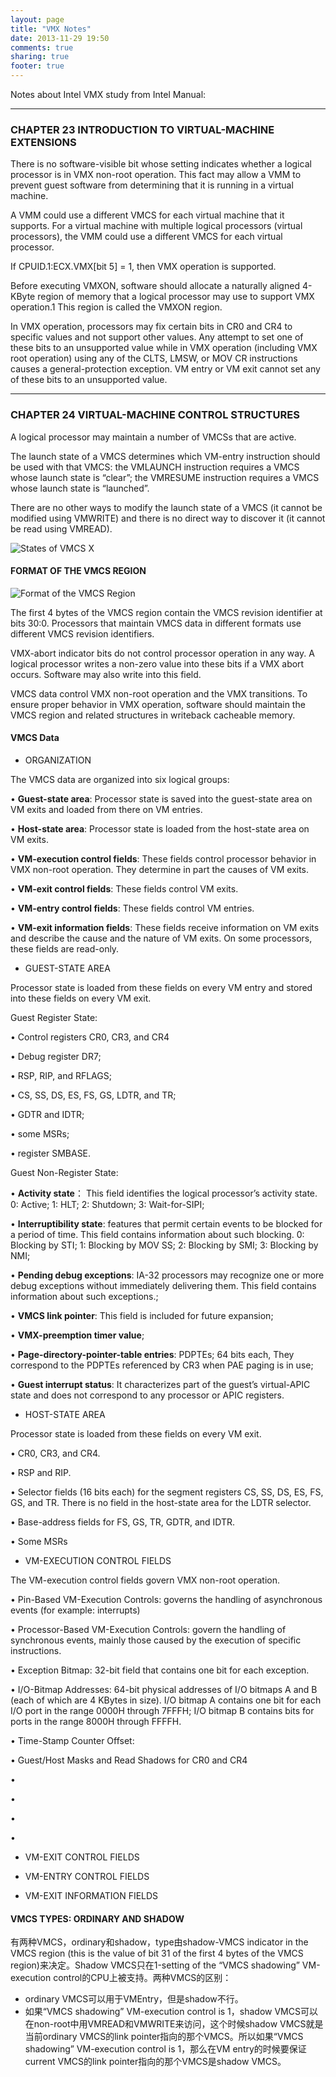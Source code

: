 ```yaml
---
layout: page
title: "VMX Notes"
date: 2013-11-29 19:50
comments: true
sharing: true
footer: true
---
```


Notes about Intel VMX study from Intel Manual:

------

### CHAPTER 23 INTRODUCTION TO VIRTUAL-MACHINE EXTENSIONS

There is no software-visible bit whose setting indicates whether a logical processor is in VMX non-root operation. This fact may allow a VMM to prevent guest software from determining that it is running in a virtual machine.

A VMM could use a different VMCS for each virtual machine that it supports. For a virtual machine with multiple logical processors (virtual processors), the VMM could use a different VMCS for each virtual processor.

If CPUID.1:ECX.VMX[bit 5] = 1, then VMX operation is supported.

Before executing VMXON, software should allocate a naturally aligned 4-KByte region of memory that a logical processor may use to support VMX operation.1 This region is called the VMXON region.

In VMX operation, processors may fix certain bits in CR0 and CR4 to specific values and not support other values. Any attempt to set one of these bits to an unsupported value while in VMX operation (including VMX root operation) using any of the CLTS, LMSW, or MOV CR instructions causes a general-protection exception. VM entry or VM exit cannot set any of these bits to an unsupported value.

------

### CHAPTER 24 VIRTUAL-MACHINE CONTROL STRUCTURES

A logical processor may maintain a number of VMCSs that are active.

The launch state of a VMCS determines which VM-entry instruction should be used with that VMCS: the VMLAUNCH instruction requires a VMCS whose launch state is “clear”; the VMRESUME instruction requires a VMCS whose launch state is “launched”. 

There are no other ways to modify the launch state of a VMCS (it cannot be modified using VMWRITE) and there is no direct way to discover it (it cannot be read using VMREAD).

![States of VMCS X](http://ytliu.info/images/vmx-notes-1.png "States of VMCS X")

#### FORMAT OF THE VMCS REGION

![Format of the VMCS Region](http://ytliu.info/images/vmx-notes-2.png "Format of the VMCS Region")

The first 4 bytes of the VMCS region contain the VMCS revision identifier at bits 30:0. Processors that maintain VMCS data in different formats use different VMCS revision identifiers.

VMX-abort indicator bits do not control processor operation in any way. A logical processor writes a non-zero value into these bits if a VMX abort occurs. Software may also write into this field.

 VMCS data control VMX non-root operation and the VMX transitions. To ensure proper behavior in VMX operation, software should maintain the VMCS region and related structures in writeback cacheable memory.

#### VMCS Data

* ORGANIZATION

The VMCS data are organized into six logical groups:

• **Guest-state area**: Processor state is saved into the guest-state area on VM exits and loaded from there on VM entries.

• **Host-state area**: Processor state is loaded from the host-state area on VM exits.

• **VM-execution control fields**: These fields control processor behavior in VMX non-root operation. They
determine in part the causes of VM exits.

• **VM-exit control fields**: These fields control VM exits.

• **VM-entry control fields**: These fields control VM entries.

• **VM-exit information fields**: These fields receive information on VM exits and describe the cause and the nature of VM exits. On some processors, these fields are read-only.

* GUEST-STATE AREA

Processor state is loaded from these fields on every VM entry and stored into these fields on every VM exit.

Guest Register State: 

• Control registers CR0, CR3, and CR4

• Debug register DR7; 

• RSP, RIP, and RFLAGS; 

• CS, SS, DS, ES, FS, GS, LDTR, and TR; 

• GDTR and IDTR; 

• some MSRs; 

• register SMBASE.

Guest Non-Register State: 

• **Activity state**： This field identifies the logical processor’s activity state. 0: Active; 1: HLT; 2: Shutdown; 3: Wait-for-SIPI; 

• **Interruptibility state**: features that permit certain events to be blocked for a period of time. This field contains information about such blocking. 0: Blocking by STI; 1: Blocking by MOV SS; 2: Blocking by SMI; 3: Blocking by NMI; 

• **Pending debug exceptions**: IA-32 processors may recognize one or more debug exceptions without immediately delivering them. This field contains information about such exceptions.; 

• **VMCS link pointer**: This field is included for future expansion; 

• **VMX-preemption timer value**; 

• **Page-directory-pointer-table entries**: PDPTEs; 64 bits each, They correspond to the PDPTEs referenced by CR3 when PAE paging is in use; 

• **Guest interrupt status**: It characterizes part of the guest’s virtual-APIC state and does not correspond to any processor or APIC registers.

* HOST-STATE AREA

Processor state is loaded from these fields on every VM exit.

• CR0, CR3, and CR4.

• RSP and RIP.

• Selector fields (16 bits each) for the segment registers CS, SS, DS, ES, FS, GS, and TR. There is no field in the host-state area for the LDTR selector.

• Base-address fields for FS, GS, TR, GDTR, and IDTR.

• Some MSRs

* VM-EXECUTION CONTROL FIELDS

The VM-execution control fields govern VMX non-root operation.

• Pin-Based VM-Execution Controls: governs the handling of asynchronous events (for example: interrupts)

• Processor-Based VM-Execution Controls: govern the handling of synchronous events, mainly those caused by the execution of specific instructions.

• Exception Bitmap: 32-bit field that contains one bit for each exception.

• I/O-Bitmap Addresses: 64-bit physical addresses of I/O bitmaps A and B (each of which are 4 KBytes in size). I/O bitmap A contains one bit for each I/O port in the range 0000H through 7FFFH; I/O bitmap B contains bits for ports in the range 8000H through FFFFH.

• Time-Stamp Counter Offset: 

• Guest/Host Masks and Read Shadows for CR0 and CR4

• 

• 

• 

• 

* VM-EXIT CONTROL FIELDS

* VM-ENTRY CONTROL FIELDS

* VM-EXIT INFORMATION FIELDS

#### VMCS TYPES: ORDINARY AND SHADOW

有两种VMCS，ordinary和shadow，type由shadow-VMCS indicator in the VMCS region (this is the value of bit 31 of the first 4 bytes of the VMCS region)来决定。Shadow VMCS只在1-setting of the “VMCS shadowing” VM-execution control的CPU上被支持。两种VMCS的区别：

* ordinary VMCS可以用于VMEntry，但是shadow不行。
* 如果“VMCS shadowing” VM-execution control is 1，shadow VMCS可以在non-root中用VMREAD和VMWRITE来访问，这个时候shadow VMCS就是当前ordinary VMCS的link pointer指向的那个VMCS。所以如果“VMCS shadowing” VM-execution control is 1，那么在VM entry的时候要保证current VMCS的link pointer指向的那个VMCS是shadow VMCS。
